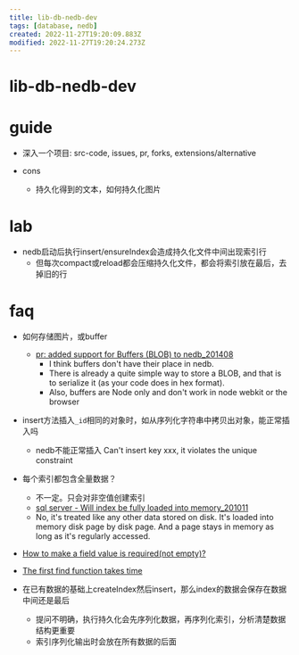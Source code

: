 ```yaml
---
title: lib-db-nedb-dev
tags: [database, nedb]
created: 2022-11-27T19:20:09.883Z
modified: 2022-11-27T19:20:24.273Z
---
```


# lib-db-nedb-dev

# guide
- 深入一个项目: src-code, issues, pr, forks, extensions/alternative

- cons
  - 持久化得到的文本，如何持久化图片
# lab
- nedb启动后执行insert/ensureIndex会造成持久化文件中间出现索引行
  - 但每次compact或reload都会压缩持久化文件，都会将索引放在最后，去掉旧的行
# faq
- 如何存储图片，或buffer
  - [pr: added support for Buffers (BLOB) to nedb_201408](https://github.com/louischatriot/nedb/pull/167)
    - I think buffers don't have their place in nedb. 
    - There is already a quite simple way to store a BLOB, and that is to serialize it (as your code does in hex format). 
    - Also, buffers are Node only and don't work in node webkit or the browser

- insert方法插入`_id`相同的对象时，如从序列化字符串中拷贝出对象，能正常插入吗
  - nedb不能正常插入 Can't insert key xxx, it violates the unique constraint

- 每个索引都包含全量数据？
  - 不一定。只会对非空值创建索引
  - [sql server - Will index be fully loaded into memory_201011](https://stackoverflow.com/questions/4296027)
  - No, it's treated like any other data stored on disk. It's loaded into memory disk page by disk page. And a page stays in memory as long as it's regularly accessed.

- [How to make a field value is required(not empty)?](https://github.com/louischatriot/nedb/issues/670)

- [The first find function takes time](https://github.com/louischatriot/nedb/issues/621)

- 在已有数据的基础上createIndex然后insert，那么index的数据会保存在数据中间还是最后
  - 提问不明确，执行持久化会先序列化数据，再序列化索引，分析清楚数据结构更重要
  - 索引序列化输出时会放在所有数据的后面
